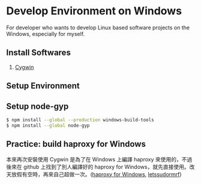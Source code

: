 # Develop Environment on Windows

For developer who wants to develop Linux based software projects on the Windows, especially for myself.

## Install Softwares

1. [Cygwin](http://cygwin.com/install.html)

## Setup Environment



## Setup node-gyp
``` bash
$ npm install --global --production windows-build-tools
$ npm install --global node-gyp
```

## Practice: build haproxy for Windows

本來再次安裝使用 Cygwin 是為了在 Windows 上編譯 haproxy 來使用的，不過後來在 github 上找到了別人編譯好的 haproxy for Windows，就先直接使用。改天放假有空時，再來自己超做一次。([haproxy for Windows](https://github.com/letssudormrf/haproxy-windows), [letssudormrf](https://github.com/letssudormrf))
